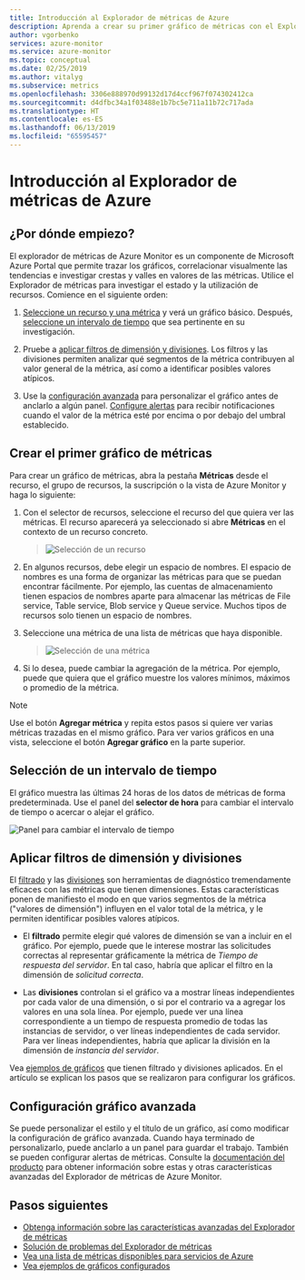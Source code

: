 ```yaml
---
title: Introducción al Explorador de métricas de Azure
description: Aprenda a crear su primer gráfico de métricas con el Explorador de métricas de Azure.
author: vgorbenko
services: azure-monitor
ms.service: azure-monitor
ms.topic: conceptual
ms.date: 02/25/2019
ms.author: vitalyg
ms.subservice: metrics
ms.openlocfilehash: 3306e888970d99132d17d4ccf967f074302412ca
ms.sourcegitcommit: d4dfbc34a1f03488e1b7bc5e711a11b72c717ada
ms.translationtype: HT
ms.contentlocale: es-ES
ms.lasthandoff: 06/13/2019
ms.locfileid: "65595457"
---
```

# <a name="getting-started-with-azure-metrics-explorer"></a>Introducción al Explorador de métricas de Azure

## <a name="where-do-i-start"></a>¿Por dónde empiezo?
El explorador de métricas de Azure Monitor es un componente de Microsoft Azure Portal que permite trazar los gráficos, correlacionar visualmente las tendencias e investigar crestas y valles en valores de las métricas. Utilice el Explorador de métricas para investigar el estado y la utilización de recursos. Comience en el siguiente orden:

1. [Seleccione un recurso y una métrica](#create-your-first-metric-chart) y verá un gráfico básico. Después, [seleccione un intervalo de tiempo](#select-a-time-range) que sea pertinente en su investigación.

1. Pruebe a [aplicar filtros de dimensión y divisiones](#apply-dimension-filters-and-splitting). Los filtros y las divisiones permiten analizar qué segmentos de la métrica contribuyen al valor general de la métrica, así como a identificar posibles valores atípicos.

1. Use la [configuración avanzada](#advanced-chart-settings) para personalizar el gráfico antes de anclarlo a algún panel. [Configure alertas](alerts-metric-overview.md) para recibir notificaciones cuando el valor de la métrica esté por encima o por debajo del umbral establecido.

## <a name="create-your-first-metric-chart"></a>Crear el primer gráfico de métricas

Para crear un gráfico de métricas, abra la pestaña **Métricas** desde el recurso, el grupo de recursos, la suscripción o la vista de Azure Monitor y haga lo siguiente:

1. Con el selector de recursos, seleccione el recurso del que quiera ver las métricas. El recurso aparecerá ya seleccionado si abre **Métricas** en el contexto de un recurso concreto.

    > ![Selección de un recurso](./media/metrics-getting-started/resource-picker.png)

2. En algunos recursos, debe elegir un espacio de nombres. El espacio de nombres es una forma de organizar las métricas para que se puedan encontrar fácilmente. Por ejemplo, las cuentas de almacenamiento tienen espacios de nombres aparte para almacenar las métricas de File service, Table service, Blob service y Queue service. Muchos tipos de recursos solo tienen un espacio de nombres.

3. Seleccione una métrica de una lista de métricas que haya disponible.

    > ![Selección de una métrica](./media/metrics-getting-started/metric-picker.png)

4. Si lo desea, puede cambiar la agregación de la métrica. Por ejemplo, puede que quiera que el gráfico muestre los valores mínimos, máximos o promedio de la métrica.

> [!NOTE]
> Use el botón **Agregar métrica** y repita estos pasos si quiere ver varias métricas trazadas en el mismo gráfico. Para ver varios gráficos en una vista, seleccione el botón **Agregar gráfico** en la parte superior.

## <a name="select-a-time-range"></a>Selección de un intervalo de tiempo

El gráfico muestra las últimas 24 horas de los datos de métricas de forma predeterminada. Use el panel del **selector de hora** para cambiar el intervalo de tiempo o acercar o alejar el gráfico. 

![Panel para cambiar el intervalo de tiempo](./media/metrics-getting-started/time-picker.png)

## <a name="apply-dimension-filters-and-splitting"></a>Aplicar filtros de dimensión y divisiones

El [filtrado](metrics-charts.md#apply-filters-to-charts) y las [divisiones](metrics-charts.md#apply-splitting-to-a-chart) son herramientas de diagnóstico tremendamente eficaces con las métricas que tienen dimensiones. Estas características ponen de manifiesto el modo en que varios segmentos de la métrica ("valores de dimensión") influyen en el valor total de la métrica, y le permiten identificar posibles valores atípicos.

- El **filtrado** permite elegir qué valores de dimensión se van a incluir en el gráfico. Por ejemplo, puede que le interese mostrar las solicitudes correctas al representar gráficamente la métrica de *Tiempo de respuesta del servidor*. En tal caso, habría que aplicar el filtro en la dimensión de *solicitud correcta*. 

- Las **divisiones** controlan si el gráfico va a mostrar líneas independientes por cada valor de una dimensión, o si por el contrario va a agregar los valores en una sola línea. Por ejemplo, puede ver una línea correspondiente a un tiempo de respuesta promedio de todas las instancias de servidor, o ver líneas independientes de cada servidor. Para ver líneas independientes, habría que aplicar la división en la dimensión de *instancia del servidor*.

Vea [ejemplos de gráficos](metric-chart-samples.md) que tienen filtrado y divisiones aplicados. En el artículo se explican los pasos que se realizaron para configurar los gráficos.

## <a name="advanced-chart-settings"></a>Configuración gráfico avanzada

Se puede personalizar el estilo y el título de un gráfico, así como modificar la configuración de gráfico avanzada. Cuando haya terminado de personalizarlo, puede anclarlo a un panel para guardar el trabajo. También se pueden configurar alertas de métricas. Consulte la [documentación del producto](metrics-charts.md) para obtener información sobre estas y otras características avanzadas del Explorador de métricas de Azure Monitor.

## <a name="next-steps"></a>Pasos siguientes

* [Obtenga información sobre las características avanzadas del Explorador de métricas](metrics-charts.md)
* [Solución de problemas del Explorador de métricas](metrics-troubleshoot.md)
* [Vea una lista de métricas disponibles para servicios de Azure](metrics-supported.md)
* [Vea ejemplos de gráficos configurados](metric-chart-samples.md)
